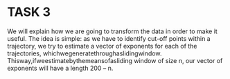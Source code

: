 # TASK 3

We will explain how we are going to transform the data in order to make it useful. The idea is simple: as we have to identify cut-off points within a trajectory, we try to estimate a vector of exponents for each of the trajectories, whichwegeneratethroughaslidingwindow. Thisway,ifweestimatebythemeansofasliding window of size n, our vector of exponents will have a length 200 – n.
